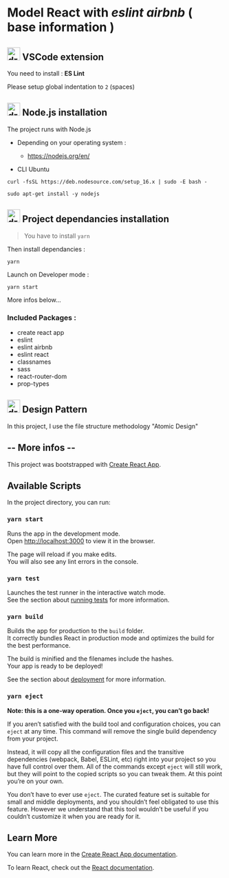 # Model React with <em> eslint airbnb </em> ( base information )
## <img src="https://vscode.dev/static/stable/favicon.ico" alt="drawing" height="30"/> VSCode extension

You need to install : **ES Lint**

Please setup global indentation to `2` (spaces)

## <img src="https://nodejs.org/static/images/favicons/favicon.ico" alt="drawing" height="30"/> Node.js installation 
The project runs with Node.js

- Depending on your operating system :
    - https://nodejs.org/en/

- CLI Ubuntu
```
curl -fsSL https://deb.nodesource.com/setup_16.x | sudo -E bash -
```
```
sudo apt-get install -y nodejs
```

## <img src="https://avatars.githubusercontent.com/u/6078720?s=200&v=4" alt="drawing" height="30"/> Project dependancies installation

> You have to install `yarn`

Then install dependancies :

```
yarn
```

Launch on Developer mode :
```
yarn start
```

More infos below...

### Included Packages :
- create react app
- eslint
- eslint airbnb
- eslint react
- classnames
- sass
- react-router-dom
- prop-types

## <img src="https://i.pinimg.com/favicons/eee1ea14285a0813670f3c272baa63ed43868ff53ff6428daf58819e.ico?ce3a62efbee89be05901636321a0e4bd" alt="drawing" height="30"/> Design Pattern

In this project, I use the file structure methodology "Atomic Design"

## -- More infos --

This project was bootstrapped with [Create React App](https://github.com/facebook/create-react-app).

## Available Scripts

In the project directory, you can run:

### `yarn start`

Runs the app in the development mode.\
Open [http://localhost:3000](http://localhost:3000) to view it in the browser.

The page will reload if you make edits.\
You will also see any lint errors in the console.

### `yarn test`

Launches the test runner in the interactive watch mode.\
See the section about [running tests](https://facebook.github.io/create-react-app/docs/running-tests) for more information.

### `yarn build`

Builds the app for production to the `build` folder.\
It correctly bundles React in production mode and optimizes the build for the best performance.

The build is minified and the filenames include the hashes.\
Your app is ready to be deployed!

See the section about [deployment](https://facebook.github.io/create-react-app/docs/deployment) for more information.

### `yarn eject`

**Note: this is a one-way operation. Once you `eject`, you can’t go back!**

If you aren’t satisfied with the build tool and configuration choices, you can `eject` at any time. This command will remove the single build dependency from your project.

Instead, it will copy all the configuration files and the transitive dependencies (webpack, Babel, ESLint, etc) right into your project so you have full control over them. All of the commands except `eject` will still work, but they will point to the copied scripts so you can tweak them. At this point you’re on your own.

You don’t have to ever use `eject`. The curated feature set is suitable for small and middle deployments, and you shouldn’t feel obligated to use this feature. However we understand that this tool wouldn’t be useful if you couldn’t customize it when you are ready for it.

## Learn More

You can learn more in the [Create React App documentation](https://facebook.github.io/create-react-app/docs/getting-started).

To learn React, check out the [React documentation](https://reactjs.org/).
